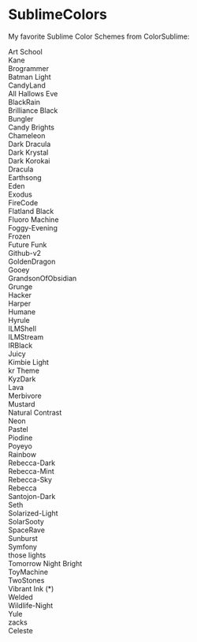 # SublimeColors
My favorite Sublime Color Schemes from ColorSublime:

Art School  
Kane  
Brogrammer  
Batman Light  
CandyLand  
All Hallows Eve  
BlackRain  
Brilliance Black  
Bungler  
Candy Brights  
Chameleon  
Dark Dracula  
Dark Krystal  
Dark Korokai  
Dracula     
Earthsong  
Eden  
Exodus  
FireCode  
Flatland Black  
Fluoro Machine  
Foggy-Evening  
Frozen  
Future Funk  
Github-v2  
GoldenDragon  
Gooey  
GrandsonOfObsidian  
Grunge  
Hacker  
Harper  
Humane  
Hyrule  
ILMShell  
ILMStream  
IRBlack  
Juicy  
Kimbie Light  
kr Theme  
KyzDark  
Lava  
Merbivore  
Mustard  
Natural Contrast  
Neon  
Pastel  
Piodine  
Poyeyo  
Rainbow  
Rebecca-Dark  
Rebecca-Mint  
Rebecca-Sky  
Rebecca  
Santojon-Dark  
Seth  
Solarized-Light  
SolarSooty  
SpaceRave  
Sunburst  
Symfony  
those lights  
Tomorrow Night Bright  
ToyMachine  
TwoStones  
Vibrant Ink (*)  
Welded  
Wildlife-Night  
Yule  
zacks  
Celeste  
